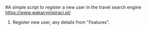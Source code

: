#A simple script to register a new user in the travel search engine https://www.wakacyjnipiraci.pl/

1) Register new user, any details from "Features".
